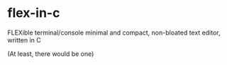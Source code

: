 # flex-in-c
FLEXible terminal/console minimal and compact, non-bloated text editor, written in C

(At least, there would be one)
